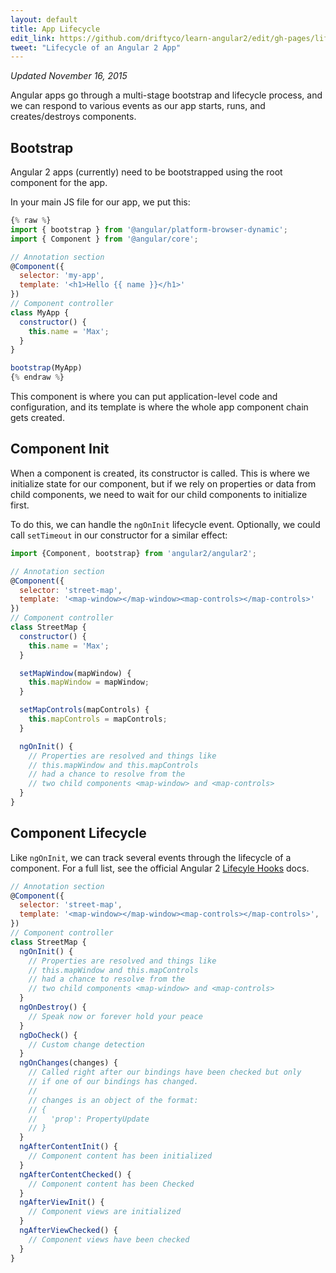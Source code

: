 ```yaml
---
layout: default
title: App Lifecycle
edit_link: https://github.com/driftyco/learn-angular2/edit/gh-pages/lifecycle/index.md
tweet: "Lifecycle of an Angular 2 App"
---
```


_Updated November 16, 2015_

Angular apps go through a multi-stage bootstrap and lifecycle process, and we can
respond to various events as our app starts, runs, and creates/destroys components.

## Bootstrap

Angular 2 apps (currently) need to be bootstrapped using the root component for the app.

In your main JS file for our app, we put this:

```javascript
{% raw %}
import { bootstrap } from '@angular/platform-browser-dynamic';
import { Component } from '@angular/core';

// Annotation section
@Component({
  selector: 'my-app',
  template: '<h1>Hello {{ name }}</h1>'
})
// Component controller
class MyApp {
  constructor() {
    this.name = 'Max';
  }
}

bootstrap(MyApp)
{% endraw %}
```

This component is where you can put application-level code and configuration, and its template
is where the whole app component chain gets created.

## Component Init

When a component is created, its constructor is called. This is where we initialize state
for our component, but if we rely on properties or data from child components, we need
to wait for our child components to initialize first.

To do this, we can handle the `ngOnInit` lifecycle event. Optionally, we could call `setTimeout` in our constructor for a similar effect:

```javascript
import {Component, bootstrap} from 'angular2/angular2';

// Annotation section
@Component({
  selector: 'street-map',
  template: '<map-window></map-window><map-controls></map-controls>'
})
// Component controller
class StreetMap {
  constructor() {
    this.name = 'Max';
  }

  setMapWindow(mapWindow) {
    this.mapWindow = mapWindow;
  }

  setMapControls(mapControls) {
    this.mapControls = mapControls;
  }

  ngOnInit() {
    // Properties are resolved and things like
    // this.mapWindow and this.mapControls
    // had a chance to resolve from the
    // two child components <map-window> and <map-controls>
  }
}
```

## Component Lifecycle

Like `ngOnInit`, we can track several events through the lifecycle of a component. For a full
list, see the official Angular 2 [Lifecyle Hooks](https://angular.io/docs/ts/latest/guide/lifecycle-hooks.html) docs.

```javascript
// Annotation section
@Component({
  selector: 'street-map',
  template: '<map-window></map-window><map-controls></map-controls>',
})
// Component controller
class StreetMap {
  ngOnInit() {
    // Properties are resolved and things like
    // this.mapWindow and this.mapControls
    // had a chance to resolve from the
    // two child components <map-window> and <map-controls>
  }
  ngOnDestroy() {
    // Speak now or forever hold your peace
  }
  ngDoCheck() {
    // Custom change detection
  }
  ngOnChanges(changes) {
    // Called right after our bindings have been checked but only
    // if one of our bindings has changed.
    //
    // changes is an object of the format:
    // {
    //   'prop': PropertyUpdate
    // }
  }
  ngAfterContentInit() {
    // Component content has been initialized
  }
  ngAfterContentChecked() {
    // Component content has been Checked
  }
  ngAfterViewInit() {
    // Component views are initialized
  }
  ngAfterViewChecked() {
    // Component views have been checked
  }
}
```
